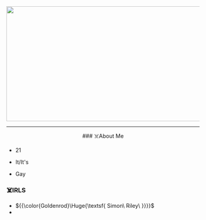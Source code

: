<div id="header" align="center">
<img src="https://media.giphy.com/media/S7cPi6Hb2Dso3a5lco/giphy.gif?cid=790b76114f96ms8g8vla63do10rcza0zaslgi6t80jjo6q70&ep=v1_gifs_search&rid=giphy.gif&ct=g" width="600" height="300"/>
</div>

---

<div align="center">
### ☠️About Me
</div>

- 21
- It/It's
- Gay


  <div align="center">
### ☠️IRLS
</div>

- ${{\color{Goldenrod}\Huge{\textsf{  Simon\ Riley\ \}}}}\$
- 



